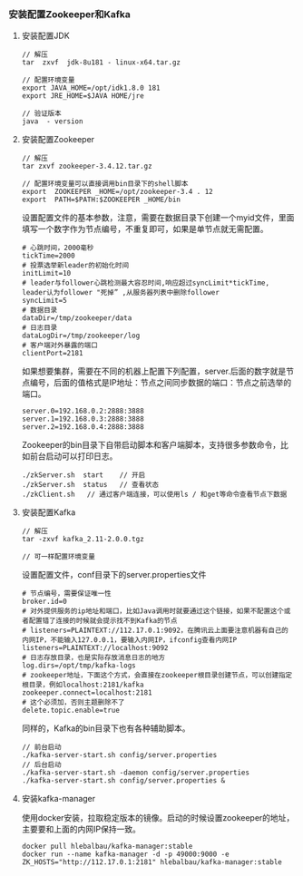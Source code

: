 ### 安装配置Zookeeper和Kafka

1. 安装配置JDK

    ```
    // 解压
    tar  zxvf  jdk-8u181 - linux-x64.tar.gz

    // 配置环境变量
    export JAVA_HOME=/opt/idk1.8.0 181
    export JRE_HOME=$JAVA HOME/jre

    // 验证版本
    java  - version 
    ```

2. 安装配置Zookeeper

    ```
    // 解压
    tar zxvf zookeeper-3.4.12.tar.gz

    // 配置环境变量可以直接调用bin目录下的shell脚本
    export  ZOOKEEPER _HOME=/opt/zookeeper-3.4 . 12
    export  PATH=$PATH:$ZOOKEEPER _HOME/bin
    ```

    设置配置文件的基本参数，注意，需要在数据目录下创建一个myid文件，里面填写一个数字作为节点编号，不重复即可，如果是单节点就无需配置。

    ```
    # 心跳时间，2000毫秒
    tickTime=2000
    # 投票选举新leader的初始化时间
    initLimit=10
    # leader与follower心跳检测最大容忍时间,响应超过syncLimit*tickTime, leader认为follower "死掉” ,从服务器列表中删除follower
    syncLimit=5
    # 数据目录
    dataDir=/tmp/zookeeper/data
    # 日志目录
    dataLogDir=/tmp/zookeeper/log
    # 客户端对外暴露的端口
    clientPort=2181
    ```

    如果想要集群，需要在不同的机器上配置下列配置，server.后面的数字就是节点编号，后面的值格式是IP地址：节点之间同步数据的端口：节点之前选举的端口。

    ```
    server.0=192.168.0.2:2888:3888
    server.1=192.168.0.3:2888:3888
    server.2=192.168.0.4:2888:3888
    ```

    Zookeeper的bin目录下自带启动脚本和客户端脚本，支持很多参数命令，比如前台启动可以打印日志。

    ```
    ./zkServer.sh  start    // 开启
    ./zkServer.sh  status   // 查看状态
    ./zkClient.sh   // 通过客户端连接，可以使用ls / 和get等命令查看节点下数据
    ```

3. 安装配置Kafka

    ```
    // 解压
    tar -zxvf kafka_2.11-2.0.0.tgz

    // 可一样配置环境变量
    ```

    设置配置文件，conf目录下的server.properties文件

    ```
    # 节点编号，需要保证唯一性
    broker.id=0
    # 对外提供服务的ip地址和端口，比如Java调用时就要通过这个链接，如果不配置这个或者配置错了连接的时候就会提示找不到Kafka的节点
    # listeners=PLAINTEXT://112.17.0.1:9092，在腾讯云上面要注意机器有自己的内网IP，不能输入127.0.0.1，要输入内网IP，ifconfig查看内网IP
    listeners=PLAINTEXT://localhost:9092
    # 日志存放目录，也是实际存放消息日志的地方
    log.dirs=/opt/tmp/kafka-logs
    # zookeeper地址，下面这个方式，会直接在zookeeper根目录创建节点，可以创建指定根目录，例如localhost:2181/kafka
    zookeeper.connect=localhost:2181
    # 这个必须加，否则主题删除不了
    delete.topic.enable=true
    ```

    同样的，Kafka的bin目录下也有各种辅助脚本。

    ```
    // 前台启动
    ./kafka-server-start.sh config/server.properties
    // 后台启动
    ./kafka-server-start.sh -daemon config/server.properties
    ./kafka-server-start.sh config/server.properties &
    ```
    
4. 安装kafka-manager
    
    使用docker安装，拉取稳定版本的镜像。启动的时候设置zookeeper的地址，主要要和上面的内网IP保持一致。
    
    ```
    docker pull hlebalbau/kafka-manager:stable
    docker run --name kafka-manager -d -p 49000:9000 -e ZK_HOSTS="http://112.17.0.1:2181" hlebalbau/kafka-manager:stable
    ```
